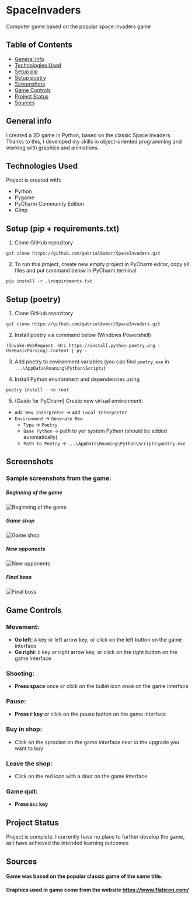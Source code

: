 # SpaceInvaders
Computer game based on the popular space invaders game

## Table of Contents
* [General info](#general-info)
* [Technologies Used](#technologies-used)
* [Setup pip](#setup-pip--requirementstxt)
* [Setup poetry](#setup-poetry)
* [Screenshots](#screenshots)
* [Game Controls](#game-controls)
* [Project Status](#project-status)
* [Sources](#sources)

## General info
I created a 2D game in Python, based on the classic Space Invaders. Thanks to this, I developed my skills in object-oriented programming and working with graphics and animations.

## Technologies Used
Project is created with:
* Python
* Pygame
* PyCharm Community Edition
* Gimp

## Setup (pip + requirements.txt)

1. Clone GitHub repozitory

```shell
git clone https://github.com/gabrielkomor/SpaceInvaders.git
```

2. To run this project, create new empty project in PyCharm editor, copy all files and put command below in PyCharm terminal:

```shell
pip install -r .\requirements.txt
```

## Setup (poetry)

1. Clone GitHub repozitory

```shell
git clone https://github.com/gabrielkomor/SpaceInvaders.git
```

2. Install poetry via command below (Windows Powershell)

```shell
(Invoke-WebRequest -Uri https://install.python-poetry.org -UseBasicParsing).Content | py -
```

3. Add poetry to environment variables (you can find `poetry.exe` in `...\AppData\Roaming\Python\Scripts`)

4. Install Python environment and dependencies using 

```shell
poetry install --no-root
```

5. (Guide for PyCharm) Create new virtual environment:

- `Add New Interpreter` -> `Add Local Interpreter`
- `Environment` -> `Generate New`
  - `Type` -> `Poetry`
  - `Base Python` -> path to yor system Python (should be added automatically)
  - `Path to Poetry` -> `...\AppData\Roaming\Python\Scripts\poetry.exe`

## Screenshots
### Sample screenshots from the game:
##### Beginning of the game
![Beginning of the game](example_screens/SpaceInvaders_1.jpg)
##### Game shop
![Game shop](example_screens/SpaceInvaders_2.jpg)
##### New opponents
![New opponents](example_screens/SpaceInvaders_3.jpg)
##### Final boss
![Final boss](example_screens/SpaceInvaders_4.jpg)

## Game Controls

### Movement:
- **Go left:** `A` key or left arrow key, or click on the left button on the game interface  
- **Go right:** `D` key or right arrow key, or click on the right button on the game interface  

### Shooting:
- **Press space** once or click on the bullet icon once on the game interface  

### Pause:
- **Press `P` key** or click on the pause button on the game interface  

### Buy in shop:
- Click on the sprocket on the game interface next to the upgrade you want to buy  

### Leave the shop:
- Click on the red icon with a door on the game interface  

### Game quit:
- **Press `Esc` key**  


## Project Status
Project is complete. I currently have no plans to further develop the game, as I have achieved the intended learning outcomes

## Sources
#### Game was based on the popular classic game of the same title.
#### Graphics used in game come from the website https://www.flaticon.com/
